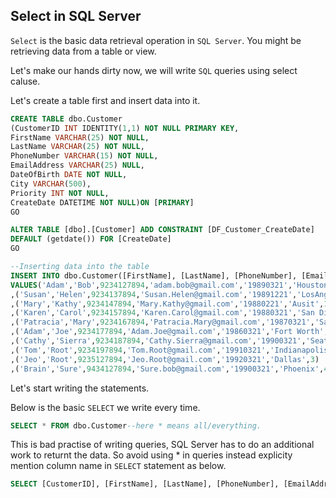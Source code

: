 ## Select in SQL Server

`Select` is the basic data retrieval operation in `SQL Server`. You might be retrieving data from a table or view.

Let's make our hands dirty now, we will write `SQL` queries using select caluse.

Let's create a table first and insert data into it.

```sql
CREATE TABLE dbo.Customer
(CustomerID INT IDENTITY(1,1) NOT NULL PRIMARY KEY,
FirstName VARCHAR(25) NOT NULL,
LastName VARCHAR(25) NOT NULL,
PhoneNumber VARCHAR(15) NOT NULL,
EmailAddress VARCHAR(25) NULL,
DateOfBirth DATE NOT NULL,
City VARCHAR(500),
Priority INT NOT NULL,
CreateDate DATETIME NOT NULL)ON [PRIMARY]
GO

ALTER TABLE [dbo].[Customer] ADD CONSTRAINT [DF_Customer_CreateDate] 
DEFAULT (getdate()) FOR [CreateDate]
GO

--Inserting data into the table
INSERT INTO dbo.Customer([FirstName], [LastName], [PhoneNumber], [EmailAddress],[DateOfBirth],  [City], [Priority])
VALUES('Adam','Bob',9234127894,'adam.bob@gmail.com','19890321','Houston',1)
,('Susan','Helen',9234137894,'Susan.Helen@gmail.com','19891221','LosAngels',1)
,('Mary','Kathy',9234147894,'Mary.Kathy@gmail.com','19880221','Ausit',1)
,('Karen','Carol',9234157894,'Karen.Carol@gmail.com','19880321','San Diego',0)
,('Patracia','Mary',9234167894,'Patracia.Mary@gmail.com','19870321','San Antonio',0)
,('Adam','Joe',9234177894,'Adam.Joe@gmail.com','19860321','Fort Worth',0)
,('Cathy','Sierra',9234187894,'Cathy.Sierra@gmail.com','19900321','Seattle',5)
,('Tom','Root',9234197894,'Tom.Root@gmail.com','19910321','Indianapolis',2)
,('Jeo','Root',9235127894,'Jeo.Root@gmail.com','19920321','Dallas',3)
,('Brain','Sure',9434127894,'Sure.bob@gmail.com','19900321','Phoenix',4)

```

Let's start writing the statements.

Below is the basic `SELECT` we write every time.

```sql
SELECT * FROM dbo.Customer--here * means all/everything.
```

This is bad practise of writing queries, SQL Server has to do an additional work to returnt the data.
So avoid using * in queries instead explicity mention column name in ``SELECT`` statement as below.
```sql
SELECT [CustomerID], [FirstName], [LastName], [PhoneNumber], [EmailAddress], [DateOfBirth], [City], [Priority], [CreateDate] FROM dbo.Customer
```
